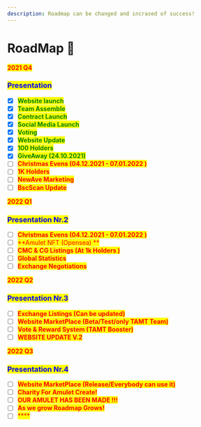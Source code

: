 ```yaml
---
description: Roadmap can be changed and incrased of success!
---
```


# RoadMap 🚀



<mark style="color:red;">**2021 Q4**</mark>

### <mark style="color:blue;">**Presentation**</mark>

* [x] <mark style="color:green;">**Website launch**</mark>
* [x] <mark style="color:green;">**Team Assemble**</mark>
* [x] <mark style="color:green;">**Contract Launch**</mark>
* [x] <mark style="color:green;">**Social Media Launch**</mark>
* [x] <mark style="color:green;">**Voting**</mark>
* [x] <mark style="color:green;">**Website Update**</mark>
* [x] <mark style="color:green;">**100 Holders**</mark>
* [x] <mark style="color:green;">**GiveAway (24.10.2021)**</mark>
* [ ] <mark style="color:red;">**Christmas Evens (04.12.2021 - 07.01.2022 )**</mark>
* [ ] <mark style="color:red;">**1K Holders**</mark>
* [ ] <mark style="color:red;">**NewAve Marketing**</mark>
* [ ] <mark style="color:red;">**BscScan Update**</mark>

<mark style="color:red;">**2022 Q1**</mark>

### <mark style="color:blue;">**Presentation Nr.2**</mark>

* [ ] <mark style="color:red;">**Christmas Evens (04.12.2021 - 07.01.2022 )**</mark>
* [ ] <mark style="color:red;">**Amulet NFT (Opensea) **</mark>
* [ ] <mark style="color:red;">**CMC & CG Listings (At 1k Holders )**</mark>
* [ ] <mark style="color:red;">**Global Statistics**</mark>
* [ ] <mark style="color:red;">**Exchange Negotiations**</mark>

<mark style="color:red;">**2022 Q2**</mark>

### <mark style="color:blue;">**Presentation Nr.3**</mark>

* [ ] <mark style="color:red;">**Exchange Listings (Can be updated)**</mark>
* [ ] <mark style="color:red;">**Website MarketPlace (Beta/Test/only TAMT Team)**</mark>
* [ ] <mark style="color:red;">**Vote & Reward System (TAMT Booster)**</mark>
* [ ] <mark style="color:red;">**WEBSITE UPDATE V.2**</mark>

<mark style="color:red;">**2022 Q3**</mark>

### <mark style="color:blue;">**Presentation Nr.4**</mark>

* [ ] <mark style="color:red;">**Website MarketPlace (Release/Everybody can use it)**</mark>
* [ ] <mark style="color:red;">**Charity For Amulet Create!**</mark>
* [ ] <mark style="color:red;">**OUR AMULET HAS BEEN MADE !!!**</mark>
* [ ] <mark style="color:red;">**As we grow Roadmap Grows!**</mark>
* [ ] <mark style="color:red;">****</mark>
